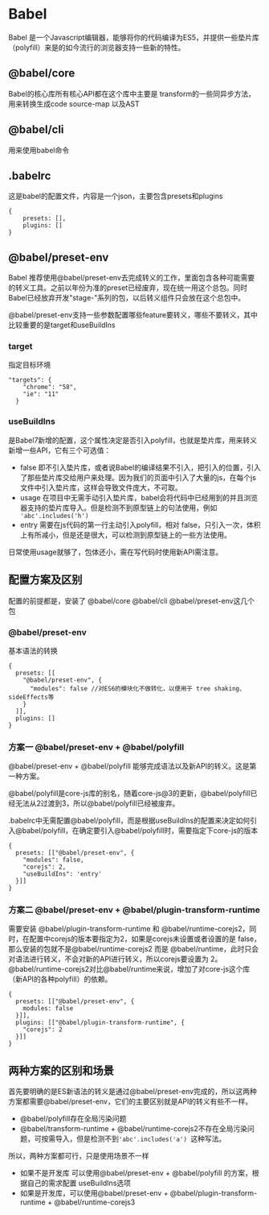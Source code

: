 # Babel

Babel 是一个Javascript编辑器，能够将你的代码编译为ES5，并提供一些垫片库（polyfill）来是的如今流行的浏览器支持一些新的特性。

## @babel/core

Babel的核心库所有核心API都在这个库中主要是 transform的一些同异步方法，用来转换生成code source-map 以及AST

## @babel/cli

用来使用babel命令

## .babelrc

这是babel的配置文件，内容是一个json，主要包含presets和plugins

```
{
    presets: [],
    plugins: []
}
```

## @babel/preset-env

Babel 推荐使用@babel/preset-env去完成转义的工作，里面包含各种可能需要的转义工具。之前以年份为准的preset已经废弃，现在统一用这个总包。同时Babel已经放弃开发"stage-"系列的包，以后转义组件只会放在这个总包中。

@babel/preset-env支持一些参数配置哪些feature要转义，哪些不要转义，其中比较重要的是target和useBuildIns

### target

指定目标环境

```
"targets": {
    "chrome": "58",
    "ie": "11"
  }

```

### useBuildIns 

是Babel7新增的配置，这个属性决定是否引入polyfill，也就是垫片库，用来转义新增一些API，它有三个可选值：

- false 即不引入垫片库，或者说Babel的编译结果不引入，把引入的位置，引入了那些垫片库交给用户来处理。因为我们的页面中引入了大量的js，在每个js文件中引入垫片库，这样会导致文件庞大，不可取。
- usage 在项目中无需手动引入垫片库，babel会将代码中已经用到的并且浏览器支持的垫片库导入。但是检测不到原型链上的句法使用，例如 ``` 'abc'.includes('h')```
- entry 需要在js代码的第一行主动引入polyfill，相对 false，只引入一次，体积上有所减小，但是还是很大，可以检测到原型链上的一些方法使用。

日常使用usage就够了，包体还小，需在写代码时使用新API需注意。

## 配置方案及区别
配置的前提都是，安装了 @babel/core @babel/cli @babel/preset-env这几个包

### @babel/preset-env

基本语法的转换

```
{
  presets: [[
    "@babel/preset-env", {
      "modules": false //对ES6的模块化不做转化，以便用于 tree shaking、sideEffects等
    }
  ]],
  plugins: []
}
```
### 方案一  @babel/preset-env + @babel/polyfill

@babel/preset-env + @babel/polyfill 能够完成语法以及新API的转义。这是第一种方案。

@babel/polyfill是core-js库的别名，随着core-js@3的更新，@babel/polyfill已经无法从2过渡到3，所以@babel/polyfill已经被废弃。

.babelrc中无需配置@babel/polyfill，而是根据useBuildIns的配置来决定如何引入@babel/polyfill，在确定要引入@babel/polyfill时，需要指定下core-js的版本
```
{
  presets: [["@babel/preset-env", {
    "modules": false,
    "corejs": 2,
    "useBuildIns": 'entry'
  }]]
}
```

### 方案二 @babel/preset-env + @babel/plugin-transform-runtime

需要安装 @babel/plugin-transform-runtime 和 @babel/runtime-corejs2，同时，在配置中corejs的版本要指定为2，如果是corejs未设置或者设置的是 false，那么安装的包就不是@babel/runtime-corejs2 而是 @babel/runtime，此时只会对语法进行转义，不会对新的API进行转义，所以corejs要设置为 2。@babel/runtime-corejs2对比@babel/runtime来说，增加了对core-js这个库（新API的各种polyfill）的依赖。

```
{
  presets: [["@babel/preset-env", {
    modules: false
  }]],
  plugins: [["@babel/plugin-transform-runtime", {
    "corejs": 2
  }]]
}
```

## 两种方案的区别和场景

首先要明确的是ES新语法的转义是通过@babel/preset-env完成的，所以这两种方案都需要@babel/preset-env，它们的主要区别就是API的转义有些不一样。

- @babel/polyfill存在全局污染问题
- @babel/transform-runtime + @babel/runtime-corejs2不存在全局污染问题，可按需导入，但是检测不到```'abc'.includes('a') ```这种写法。

所以，两种方案都可行，只是使用场景不一样

- 如果不是开发库 可以使用@babel/preset-env + @babel/polyfill 的方案，根据自己的需求配置 useBuildIns选项
- 如果是开发库，可以使用@babel/preset-env + @babel/plugin-transform-runtime + @babel/runtime-corejs3




 

